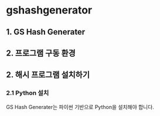 # gshashgenerator 

## 1. GS Hash Generater

## 2. 프로그램 구동 환경

## 2. 해시 프로그램 설치하기 

### 2.1 Python 설치

GS Hash Generater는 파이썬 기반으로 Python을 설치해야 합니다. 
